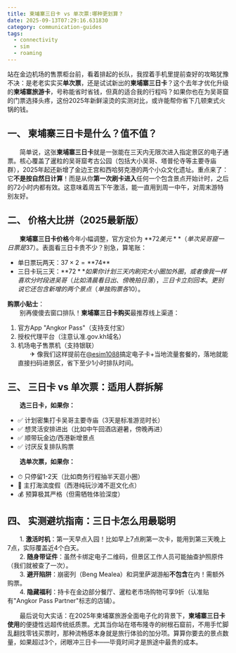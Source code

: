 ```yaml
---
title: 柬埔寨三日卡 vs 单次票:哪种更划算？
date: 2025-09-13T07:29:16.631830
category: communication-guides
tags:
  - connectivity
  - sim
  - roaming
---
```


站在金边机场的售票柜台前，看着排起的长队，我捏着手机里提前查好的攻略犹豫不决：是老老实实买**单次票**，还是试试新出的**柬埔寨三日卡**？这个去年才优化升级的**柬埔寨旅游卡**，号称能省时省钱，但真的适合我的行程吗？如果你也在为吴哥窟的门票选择头疼，这份2025年新鲜滚烫的实测对比，或许能帮你省下几顿柬式火锅的钱。  

## 一、 柬埔寨三日卡是什么？值不值？  
　　简单说，这张**柬埔寨三日卡**就是一张能在三天内无限次进入指定景区的电子通票。核心覆盖了暹粒的吴哥窟考古公园（包括大小吴哥、塔普伦寺等主要寺庙群），2025年起还新增了金边王宫和西哈努克港的两个小众文化遗址。重点来了：它**不是按自然日计算**！而是从你**第一次刷卡进入**任何一个包含景点开始计时，之后的72小时内都有效。这意味着周五下午激活，能一直用到周一中午，对周末游特别友好。  

## 二、 价格大比拼（2025最新版）  
　　**柬埔寨三日卡价格**今年小幅调整，官方定价为 **$72美元**（单次吴哥窟一日票是$37）。表面看三日卡贵不少？别急，算笔账：  
- 单日票玩两天：$37 × 2 = **$74**  
- 三日卡玩三天：**$72**  
　　如果你计划三天内刷完大小圈加外圈，或者像我一样喜欢分时段进吴哥（比如清晨看日出、傍晚拍日落），三日卡立刻回本。更别说它还包含新增的两个景点（单独购票各$10）。  

**购票小贴士**：  
　　别再傻傻去窗口排队！**柬埔寨三日卡购买**最推荐线上渠道：  
1. 官方App "Angkor Pass"（支持支付宝）  
2. 授权代理平台（注意认准.gov.kh域名）  
3. 机场电子售票机（支持银联）  
　　✈ 像我们这样提前在[@esim1088](https://t.me/s/esim1088)搞定电子卡+当地流量套餐的，落地就能直接扫码进景区，省下至少1小时排队时间。  

## 三、 三日卡 vs 单次票：适用人群拆解  
　　**选三日卡，如果你：**  
- ✅ 计划密集打卡吴哥主要寺庙（3天是标准游览时长）  
- ✅ 想灵活安排进出（比如中午回酒店避暑，傍晚再进）  
- ✅ 顺带玩金边/西港新增景点  
- ✅ 讨厌反复排队购票  

　　**选单次票，如果你：**  
- ⏱ 只停留1-2天（比如商务行程抽半天逛小圈）  
- 🌴 主打海滨度假（西港纯玩沙滩不逛文化点）  
- 💰 预算极其严格（但需牺牲体验深度）  

## 四、 实测避坑指南：三日卡怎么用最聪明  
　　1. **激活时机**：第一天早点入园！比如早上7点刷第一次卡，能用到第三天晚上7点，实际覆盖近4个白天。  
　　2. **随身带证件**：虽然卡绑定电子二维码，但景区工作人员可能抽查护照原件（我们就被查了一次）。  
　　3. **避开陷阱**：崩密列（Beng Mealea）和洞里萨湖游船**不包含**在内！需额外购票。  
　　4. **隐藏福利**：持卡在金边部分餐厅、暹粒老市场购物可享9折（认准贴有"Angkor Pass Partner"标志的店铺）。  

　　最后说句大实话：在2025年柬埔寨旅游全面电子化的背景下，**柬埔寨三日卡使用**的便捷性远超传统纸质票。尤其当你站在塔布隆寺的树根石窟前，不用手忙脚乱翻找零钱买票时，那种流畅感本身就是旅行体验的加分项。算算你要去的景点数量，如果超过3个，闭眼冲三日卡——毕竟时间才是旅途中最贵的成本。